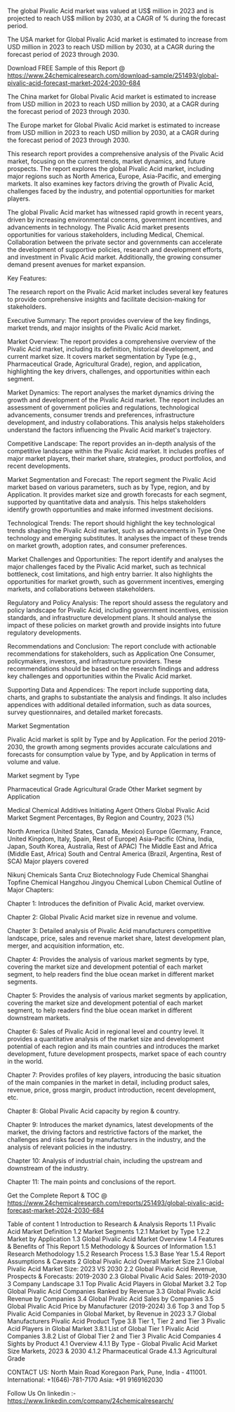 The global Pivalic Acid market was valued at US$ million in 2023 and is projected to reach US$ million by 2030, at a CAGR of % during the forecast period.

The USA market for Global Pivalic Acid  market is estimated to increase from USD million in 2023 to reach USD million by 2030, at a CAGR during the forecast period of 2023 through 2030.

Download FREE Sample of this Report @ https://www.24chemicalresearch.com/download-sample/251493/global-pivalic-acid-forecast-market-2024-2030-684

The China market for Global Pivalic Acid  market is estimated to increase from USD million in 2023 to reach USD million by 2030, at a CAGR during the forecast period of 2023 through 2030.

The Europe market for Global Pivalic Acid  market is estimated to increase from USD million in 2023 to reach USD million by 2030, at a CAGR during the forecast period of 2023 through 2030.

This research report provides a comprehensive analysis of the Pivalic Acid market, focusing on the current trends, market dynamics, and future prospects. The report explores the global Pivalic Acid market, including major regions such as North America, Europe, Asia-Pacific, and emerging markets. It also examines key factors driving the growth of Pivalic Acid, challenges faced by the industry, and potential opportunities for market players.

The global Pivalic Acid market has witnessed rapid growth in recent years, driven by increasing environmental concerns, government incentives, and advancements in technology. The Pivalic Acid market presents opportunities for various stakeholders, including Medical, Chemical. Collaboration between the private sector and governments can accelerate the development of supportive policies, research and development efforts, and investment in Pivalic Acid market. Additionally, the growing consumer demand present avenues for market expansion.

Key Features:

The research report on the Pivalic Acid market includes several key features to provide comprehensive insights and facilitate decision-making for stakeholders.

Executive Summary: The report provides overview of the key findings, market trends, and major insights of the Pivalic Acid market.

Market Overview: The report provides a comprehensive overview of the Pivalic Acid market, including its definition, historical development, and current market size. It covers market segmentation by Type (e.g., Pharmaceutical Grade, Agricultural Grade), region, and application, highlighting the key drivers, challenges, and opportunities within each segment.

Market Dynamics: The report analyses the market dynamics driving the growth and development of the Pivalic Acid market. The report includes an assessment of government policies and regulations, technological advancements, consumer trends and preferences, infrastructure development, and industry collaborations. This analysis helps stakeholders understand the factors influencing the Pivalic Acid market's trajectory.

Competitive Landscape: The report provides an in-depth analysis of the competitive landscape within the Pivalic Acid market. It includes profiles of major market players, their market share, strategies, product portfolios, and recent developments.

Market Segmentation and Forecast: The report segment the Pivalic Acid market based on various parameters, such as by Type, region, and by Application. It provides market size and growth forecasts for each segment, supported by quantitative data and analysis. This helps stakeholders identify growth opportunities and make informed investment decisions.

Technological Trends: The report should highlight the key technological trends shaping the Pivalic Acid market, such as advancements in Type One technology and emerging substitutes. It analyses the impact of these trends on market growth, adoption rates, and consumer preferences.

Market Challenges and Opportunities: The report identify and analyses the major challenges faced by the Pivalic Acid market, such as technical bottleneck, cost limitations, and high entry barrier. It also highlights the opportunities for market growth, such as government incentives, emerging markets, and collaborations between stakeholders.

Regulatory and Policy Analysis: The report should assess the regulatory and policy landscape for Pivalic Acid, including government incentives, emission standards, and infrastructure development plans. It should analyse the impact of these policies on market growth and provide insights into future regulatory developments.

Recommendations and Conclusion: The report conclude with actionable recommendations for stakeholders, such as Application One Consumer, policymakers, investors, and infrastructure providers. These recommendations should be based on the research findings and address key challenges and opportunities within the Pivalic Acid market.

Supporting Data and Appendices: The report include supporting data, charts, and graphs to substantiate the analysis and findings. It also includes appendices with additional detailed information, such as data sources, survey questionnaires, and detailed market forecasts.

Market Segmentation

Pivalic Acid market is split by Type and by Application. For the period 2019-2030, the growth among segments provides accurate calculations and forecasts for consumption value by Type, and by Application in terms of volume and value.

Market segment by Type

Pharmaceutical Grade
Agricultural Grade
Other
Market segment by Application

Medical
Chemical
Additives
Initiating Agent
Others
Global Pivalic Acid Market Segment Percentages, By Region and Country, 2023 (%)

North America (United States, Canada, Mexico)
Europe (Germany, France, United Kingdom, Italy, Spain, Rest of Europe)
Asia-Pacific (China, India, Japan, South Korea, Australia, Rest of APAC)
The Middle East and Africa (Middle East, Africa)
South and Central America (Brazil, Argentina, Rest of SCA)
Major players covered

Nikunj Chemicals
Santa Cruz Biotechnology
Fude Chemical
Shanghai Topfine Chemical
Hangzhou Jingyou Chemical
Lubon Chemical
Outline of Major Chapters:

Chapter 1: Introduces the definition of Pivalic Acid, market overview.

Chapter 2: Global Pivalic Acid market size in revenue and volume.

Chapter 3: Detailed analysis of Pivalic Acid manufacturers competitive landscape, price, sales and revenue market share, latest development plan, merger, and acquisition information, etc.

Chapter 4: Provides the analysis of various market segments by type, covering the market size and development potential of each market segment, to help readers find the blue ocean market in different market segments.

Chapter 5: Provides the analysis of various market segments by application, covering the market size and development potential of each market segment, to help readers find the blue ocean market in different downstream markets.

Chapter 6: Sales of Pivalic Acid in regional level and country level. It provides a quantitative analysis of the market size and development potential of each region and its main countries and introduces the market development, future development prospects, market space of each country in the world.

Chapter 7: Provides profiles of key players, introducing the basic situation of the main companies in the market in detail, including product sales, revenue, price, gross margin, product introduction, recent development, etc.

Chapter 8: Global Pivalic Acid capacity by region & country.

Chapter 9: Introduces the market dynamics, latest developments of the market, the driving factors and restrictive factors of the market, the challenges and risks faced by manufacturers in the industry, and the analysis of relevant policies in the industry.

Chapter 10: Analysis of industrial chain, including the upstream and downstream of the industry.

Chapter 11: The main points and conclusions of the report.

Get the Complete Report & TOC @ https://www.24chemicalresearch.com/reports/251493/global-pivalic-acid-forecast-market-2024-2030-684

Table of content
1 Introduction to Research & Analysis Reports
1.1 Pivalic Acid Market Definition
1.2 Market Segments
1.2.1 Market by Type
1.2.2 Market by Application
1.3 Global Pivalic Acid Market Overview
1.4 Features & Benefits of This Report
1.5 Methodology & Sources of Information
1.5.1 Research Methodology
1.5.2 Research Process
1.5.3 Base Year
1.5.4 Report Assumptions & Caveats
2 Global Pivalic Acid Overall Market Size
2.1 Global Pivalic Acid Market Size: 2023 VS 2030
2.2 Global Pivalic Acid Revenue, Prospects & Forecasts: 2019-2030
2.3 Global Pivalic Acid Sales: 2019-2030
3 Company Landscape
3.1 Top Pivalic Acid Players in Global Market
3.2 Top Global Pivalic Acid Companies Ranked by Revenue
3.3 Global Pivalic Acid Revenue by Companies
3.4 Global Pivalic Acid Sales by Companies
3.5 Global Pivalic Acid Price by Manufacturer (2019-2024)
3.6 Top 3 and Top 5 Pivalic Acid Companies in Global Market, by Revenue in 2023
3.7 Global Manufacturers Pivalic Acid Product Type
3.8 Tier 1, Tier 2 and Tier 3 Pivalic Acid Players in Global Market
3.8.1 List of Global Tier 1 Pivalic Acid Companies
3.8.2 List of Global Tier 2 and Tier 3 Pivalic Acid Companies
4 Sights by Product
4.1 Overview
4.1.1 By Type - Global Pivalic Acid Market Size Markets, 2023 & 2030
4.1.2 Pharmaceutical Grade
4.1.3 Agricultural Grade

CONTACT US:
North Main Road Koregaon Park, Pune, India - 411001.
International: +1(646)-781-7170
Asia: +91 9169162030

Follow Us On linkedin :- https://www.linkedin.com/company/24chemicalresearch/
